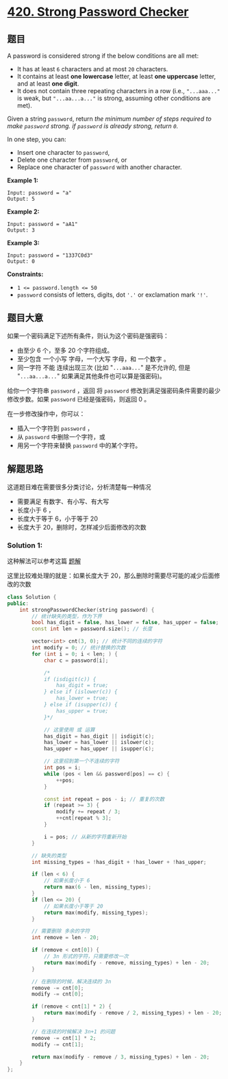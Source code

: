 # [420. Strong Password Checker](https://leetcode-cn.com/problems/strong-password-checker/)

## 题目

A password is considered strong if the below conditions are all met:

- It has at least `6` characters and at most `20` characters.
- It contains at least **one lowercase** letter, at least **one uppercase** letter, and at least **one digit**.
- It does not contain three repeating characters in a row (i.e., `"...aaa..."` is weak, but `"...aa...a..."` is strong, assuming other conditions are met).

Given a string `password`, return *the minimum number of steps required to make `password` strong. if `password` is already strong, return `0`.*

In one step, you can:

- Insert one character to `password`,
- Delete one character from `password`, or
- Replace one character of `password` with another character.

 

**Example 1:**

```
Input: password = "a"
Output: 5
```

**Example 2:**

```
Input: password = "aA1"
Output: 3
```

**Example 3:**

```
Input: password = "1337C0d3"
Output: 0
```

 

**Constraints:**

- `1 <= password.length <= 50`
- `password` consists of letters, digits, dot `'.'` or exclamation mark `'!'`.

## 题目大意

如果一个密码满足下述所有条件，则认为这个密码是强密码：

* 由至少 6 个，至多 20 个字符组成。
* 至少包含 一个小写 字母，一个大写 字母，和 一个数字 。
* 同一字符 不能 连续出现三次 (比如 "`...aaa...`" 是不允许的, 但是 "`...aa...a...`" 如果满足其他条件也可以算是强密码)。

给你一个字符串 `password` ，返回 将 `password` 修改到满足强密码条件需要的最少修改步数。如果 `password` 已经是强密码，则返回 0 。

在一步修改操作中，你可以：

* 插入一个字符到 `password` ，
* 从 `password` 中删除一个字符，或
* 用另一个字符来替换 `password` 中的某个字符。



## 解题思路


这道题目难在需要很多分类讨论，分析清楚每一种情况

- 需要满足 有数字、有小写、有大写
- 长度小于 6 ，
- 长度大于等于 6，小于等于 20
- 长度大于 20，删除时，怎样减少后面修改的次数

### Solution 1:

这种解法可以参考这篇 [题解](https://leetcode-cn.com/problems/strong-password-checker/solution/shi-jian-onkong-jian-o10mssi-lu-by-jriver/)

这里比较难处理的就是：如果长度大于 20，那么删除时需要尽可能的减少后面修改的次数

````c++
class Solution {
public:
    int strongPasswordChecker(string password) {
        // 统计缺失的类型，作为下界
        bool has_digit = false, has_lower = false, has_upper = false;
        const int len = password.size(); // 长度

        vector<int> cnt(3, 0); // 统计不同的连续的字符
        int modify = 0; // 统计替换的次数
        for (int i = 0; i < len; ) {
            char c = password[i];

            /*
            if (isdigit(c)) {
                has_digit = true;
            } else if (islower(c)) {
                has_lower = true;
            } else if (isupper(c)) {
                has_upper = true;
            }*/

            // 这里使用 或 运算
            has_digit = has_digit || isdigit(c);
            has_lower = has_lower || islower(c);
            has_upper = has_upper || isupper(c);

            // 这里招到第一个不连续的字符
            int pos = i;
            while (pos < len && password[pos] == c) {
                ++pos;
            }

            const int repeat = pos - i; // 重复的次数
            if (repeat >= 3) {
                modify += repeat / 3;
                ++cnt[repeat % 3];
            }

            i = pos; // 从新的字符重新开始
        }

        // 缺失的类型
        int missing_types = !has_digit + !has_lower + !has_upper;

        if (len < 6) {
            // 如果长度小于 6
            return max(6 - len, missing_types);
        }
        if (len <= 20) {
            // 如果长度小于等于 20
            return max(modify, missing_types);
        }

        // 需要删除 多余的字符
        int remove = len - 20;

        if (remove < cnt[0]) {
            // 3n 形式的字符，只需要修改一次
            return max(modify - remove, missing_types) + len - 20;
        }

        // 在删除的时候，解决连续的 3n
        remove -= cnt[0];
        modify -= cnt[0];

        if (remove < cnt[1] * 2) {
            return max(modify - remove / 2, missing_types) + len - 20;
        }

        // 在连续的时候解决 3n+1 的问题
        remove -= cnt[1] * 2;
        modify -= cnt[1];

        return max(modify - remove / 3, missing_types) + len - 20;
    }
};
````
